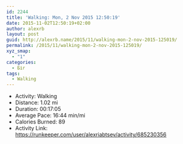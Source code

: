 ```yaml
---
id: 2244
title: 'Walking: Mon, 2 Nov 2015 12:50:19'
date: 2015-11-02T12:50:19+02:00
author: alexrb
layout: post
guid: http://alexrb.name/2015/11/walking-mon-2-nov-2015-125019/
permalink: /2015/11/walking-mon-2-nov-2015-125019/
xyz_smap:
  - "1"
categories:
  - Біг
tags:
  - Walking
---
```

<ul class="rk-list">
  <li class="rk-activity">
    Activity: Walking
  </li>
  <li class="rk-distance">
    Distance: 1.02 mi
  </li>
  <li class="rk-duration">
    Duration: 00:17:05
  </li>
  <li class="rk-avg-pace">
    Average Pace: 16:44 min/mi
  </li>
  <li class="rk-calories">
    Calories Burned: 89
  </li>
  <li class="rk-activity-link">
    Activity Link: <a href="https://runkeeper.com/user/alexriabtsev/activity/685230356">https://runkeeper.com/user/alexriabtsev/activity/685230356</a>
  </li>
</ul>